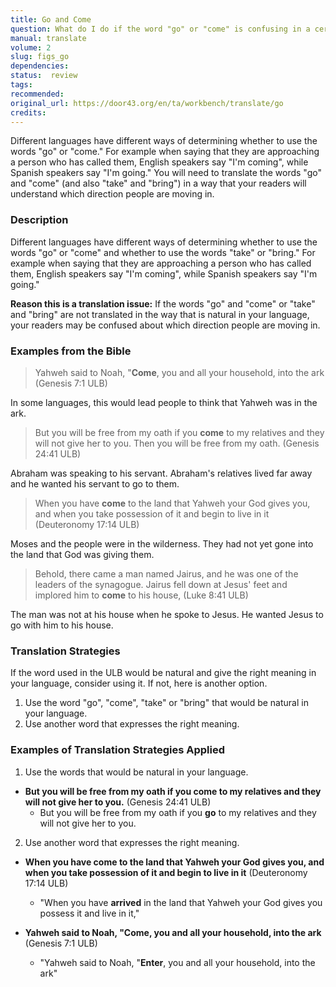 ```yaml
---
title: Go and Come 
question: What do I do if the word "go" or "come" is confusing in a certain sentence? 
manual: translate
volume: 2
slug: figs_go
dependencies:  
status:  review
tags: 
recommended: 
original_url: https://door43.org/en/ta/workbench/translate/go
credits: 
---
```

Different languages have different ways of determining whether to use the words "go" or "come." For example when saying that they are approaching a person who has called them, English speakers say "I'm coming", while Spanish speakers say "I'm going." You will need to translate the words "go" and "come" (and also "take" and "bring") in a way that your readers will understand which direction people are moving in.

### Description

Different languages have different ways of determining whether to use the words "go" or "come" and whether to use the words "take" or "bring."  For example when saying that they are approaching a person who has called them, English speakers say "I'm coming", while Spanish speakers say "I'm going." 

**Reason this is a translation issue:** If the words "go" and "come" or "take" and "bring" are not translated in the way that is natural in your language, your readers may be confused about which direction people are moving in.

### Examples from the Bible

>Yahweh said to Noah, "__Come__, you and all your household, into the ark (Genesis 7:1 ULB)

In some languages, this would lead people to think that Yahweh was in the ark.
>But you will be free from my oath if you __come__ to my relatives and they will not give her to you. Then you will be free from my oath. (Genesis 24:41 ULB)

Abraham was speaking to his servant. Abraham's relatives lived far away and he wanted his servant to go to them. 
>When you have __come__ to the land that Yahweh your God gives you, and when you take possession of it and begin to live in it (Deuteronomy 17:14 ULB) 

Moses and the people were in the wilderness. They had not yet gone into the land that God was giving them.
>Behold, there came a man named Jairus, and he was one of the leaders of the synagogue. Jairus fell down at Jesus' feet and implored him to __come__ to his house, (Luke 8:41 ULB)  

The man was not at his house when he spoke to Jesus. He wanted Jesus to go with him to his house.  

### Translation Strategies

If the word used in the ULB would be natural and give the right meaning in your language, consider using it. If not, here is another option.  

  1. Use the word "go", "come", "take" or "bring" that would be natural in your language.
  1. Use another word that expresses the right meaning.

### Examples of Translation Strategies Applied

1. Use the words that would be natural in your language.  

  * **But you will be free from my oath if you __come__ to my relatives and they will not give her to you.** (Genesis 24:41 ULB)
      * But you will be free from my oath if you __go__ to my relatives and they will not give her to you. 

2. Use another word that expresses the right meaning.

  * **When you have __come__ to the land that Yahweh your God gives you, and when you take possession of it and begin to live in it** (Deuteronomy 17:14 ULB)
      * "When you have __arrived__ in the land that Yahweh your God gives you possess it and live in it,"

  * **Yahweh said to Noah, "__Come__, you and all your household, into the ark** (Genesis 7:1 ULB)
      * "Yahweh said to Noah, "__Enter__, you and all your household, into the ark"


